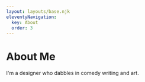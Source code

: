 ```yaml
---
layout: layouts/base.njk
eleventyNavigation:
  key: About
  order: 3
---
```

# About Me

I'm a designer who dabbles in comedy writing and art. 

